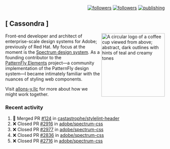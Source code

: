<p align="right"><a rel="me" href="https://front-end.social/@castastrophe">
    <img alt="followers" title="Follow me on Mastodon" src="https://img.shields.io/mastodon/follow/109297102751309835?domain=https%3A%2F%2Ffront-end.social&label=Follow&logo=mastodon&logoColor=white&style=for-the-badge&labelColor=008080&color=006969"/></a>
  <a href="https://codepen.io/castastrophe/">
    <img alt="followers" title="Follow me on CodePen" src="https://img.shields.io/badge/23-1?color=640464&labelColor=7c007c&style=for-the-badge&logo=codepen&label=Follow"/></a>
<a href="https://castastrophe.medium.com/">
    <img alt="publishing" title="View articles on Medium" src="https://img.shields.io/badge/107-1?color=666&labelColor=444&label=subscribe&logo=medium&logoColor=white&style=for-the-badge"/></a>
</p>

## [&nbsp;Cassondra&nbsp;]

<img align="right" src="https://github-production-user-asset-6210df.s3.amazonaws.com/1840295/253016758-ba468774-1cd3-42c2-8f43-947b5eeb5edf.png" height="200" alt="A circular logo of a coffee cup viewed from above; abstract, dark outlines with hints of teal and creamy tones">

Front-end developer and architect of enterprise-scale design systems for Adobe; previously of Red Hat. My focus at the moment is the [Spectrum design system](https://github.com/adobe/spectrum-css). As a founding contributor to the [PatternFly&nbsp;Elements](https://github.com/patternfly/patternfly-elements) project&mdash;a community implementation of the PatternFly design system&mdash;I became intimately familiar with the nuances of styling web components.

Visit [allons-y.llc](http://allons-y.llc/) for more about how we might work together.

### Recent activity

<!--START_SECTION:activity-->
1. 🎉 Merged PR [#124](https://github.com/castastrophe/stylelint-header/pull/124) in [castastrophe/stylelint-header](https://github.com/castastrophe/stylelint-header)
2. ❌ Closed PR [#2916](https://github.com/adobe/spectrum-css/pull/2916) in [adobe/spectrum-css](https://github.com/adobe/spectrum-css)
3. ❌ Closed PR [#2977](https://github.com/adobe/spectrum-css/pull/2977) in [adobe/spectrum-css](https://github.com/adobe/spectrum-css)
4. ❌ Closed PR [#2836](https://github.com/adobe/spectrum-css/pull/2836) in [adobe/spectrum-css](https://github.com/adobe/spectrum-css)
5. ❌ Closed PR [#2716](https://github.com/adobe/spectrum-css/pull/2716) in [adobe/spectrum-css](https://github.com/adobe/spectrum-css)
<!--END_SECTION:activity-->
